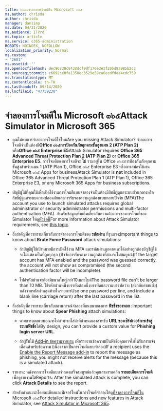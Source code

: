 ```yaml
---
title: ๒๖๘๑จำลองการโจมตีใน Microsoft ๓๖๕
ms.author: chrisda
author: chrisda
manager: dansimp
ms.date: 04/21/2020
ms.audience: ITPro
ms.topic: article
ms.service: o365-administration
ROBOTS: NOINDEX, NOFOLLOW
localization_priority: Normal
ms.custom:
- "2681"
ms.assetid: ''
ms.openlocfilehash: dec96238c8438dcf9df176e3e3f20bd8a985b2cc
ms.sourcegitcommit: c6692ce0fa1358ec3529e59ca0ecdfdea4cdc759
ms.translationtype: MT
ms.contentlocale: th-TH
ms.lasthandoff: 09/14/2020
ms.locfileid: "47759238"
---
```

# <a name="attack-simulator-in-microsoft-365"></a><span data-ttu-id="bea30-102">จำลองการโจมตีใน Microsoft ๓๖๕</span><span class="sxs-lookup"><span data-stu-id="bea30-102">Attack Simulator in Microsoft 365</span></span>

- <span data-ttu-id="bea30-103">คุณไม่พบการจำลองการโจมตีใช่ไหม</span><span class="sxs-lookup"><span data-stu-id="bea30-103">Are you missing Attack Simulator?</span></span> <span data-ttu-id="bea30-104">จำลองการโจมตีจำเป็นต้องมี**Office ๓๖๕การป้องกันภัยคุกคามขั้นสูงแผน 2 (ATP Plan 2)** หรือ**Office ๓๖๕ Enterprise E5**</span><span class="sxs-lookup"><span data-stu-id="bea30-104">Attack Simulator requires **Office 365 Advanced Threat Protection Plan 2 (ATP Plan 2)** or **Office 365 Enterprise E5**.</span></span> <span data-ttu-id="bea30-105">การโจมตีของการโจมตีจะ **ไม่** รวมอยู่ใน Office ๓๖๕การป้องกันภัยคุกคามขั้นสูงสำหรับแผน 1 (ATP Plan 1), Office ๓๖๕ Enterprise E3 หรือการสมัครใช้งาน Microsoft ๓๖๕ Apps for business</span><span class="sxs-lookup"><span data-stu-id="bea30-105">Attack Simulator is **not** included in Office 365 Advanced Threat Protection Plan 1 (ATP Plan 1), Office 365 Enterprise E3, or any Microsoft 365 Apps for business subscriptions.</span></span>

- <span data-ttu-id="bea30-106">บัญชีผู้ใช้ที่คุณใช้เพื่อเปิดใช้งานการโจมตีแบบจำลองจำเป็นต้องมีสิทธิ์ผู้ดูแลระบบส่วนกลางหรือสิทธิ์ผู้ดูแลระบบความปลอดภัยและการรับรองความถูกต้องแบบหลายปัจจัย (MFA)</span><span class="sxs-lookup"><span data-stu-id="bea30-106">The account you use to launch simulated attacks requires global administrator or security administrator permissions and multi-factor authentication (MFA).</span></span> <span data-ttu-id="bea30-107">สำหรับข้อมูลเพิ่มเติมเกี่ยวกับความต้องการของการโจมตีของ Simulator ให้ดู[หัวข้อนี้](https://docs.microsoft.com/microsoft-365/security/office-365-security/attack-simulator)</span><span class="sxs-lookup"><span data-stu-id="bea30-107">For more information about Attack Simulator requirements, see [this topic](https://docs.microsoft.com/microsoft-365/security/office-365-security/attack-simulator).</span></span>

- <span data-ttu-id="bea30-108">สิ่งสำคัญที่ควรทราบเกี่ยวกับการจำลองการโจมตีของ **รหัสผ่าน** ที่รุนแรง:</span><span class="sxs-lookup"><span data-stu-id="bea30-108">Important things to know about **Brute Force Password** attack simulations:</span></span>

  - <span data-ttu-id="bea30-109">ถ้าบัญชีผู้ใช้เป้าหมายมีการเปิดใช้งาน MFA และรหัสผ่านถูกคาดเดาได้อย่างถูกต้องบัญชีผู้ใช้จะไม่แสดงเป็นที่ถูกบุกรุก (ปัจจัยการรับรองความถูกต้องที่สองจะไม่สมบูรณ์)</span><span class="sxs-lookup"><span data-stu-id="bea30-109">If the target account has MFA enabled and the password was guessed correctly, the account will not show as compromised (the second authentication factor will be incomplete).</span></span>

  - <span data-ttu-id="bea30-110">ไฟล์รหัสผ่านจะต้องมีขนาดใหญ่กว่า10เมกะไบต์</span><span class="sxs-lookup"><span data-stu-id="bea30-110">The password file can't be larger than 10 MB.</span></span> <span data-ttu-id="bea30-111">ใช้รหัสผ่านหนึ่งบรรทัดต่อหนึ่งบรรทัดและรวมบรรทัดว่าง (ส่งกลับค่าขนส่ง) หลังจากรหัสผ่านสุดท้ายในรายการ</span><span class="sxs-lookup"><span data-stu-id="bea30-111">Use one password per line, and include a blank line (carriage return) after the last password in the list.</span></span>

- <span data-ttu-id="bea30-112">สิ่งสำคัญที่ควรทราบเกี่ยวกับสถานการณ์จำลองที่แนบมาของการ **ฟิชชิ่งของหอก** :</span><span class="sxs-lookup"><span data-stu-id="bea30-112">Important things to know about **Spear Phishing** attach simulations:</span></span>

  - <span data-ttu-id="bea30-113">ตามการออกแบบคุณจะไม่สามารถใส่ค่าที่กำหนดเองสำหรับ **URL ของเซิร์ฟเวอร์การเข้าสู่ระบบฟิชชิ่ง**ได้</span><span class="sxs-lookup"><span data-stu-id="bea30-113">By design, you can't provide a custom value for **Phishing login server URL**.</span></span>

  - <span data-ttu-id="bea30-114">ถ้าผู้รับใช้ [Add-in ข้อความรายงาน](https://docs.microsoft.com/microsoft-365/security/office-365-security/enable-the-report-message-add-in) เพื่อรายงานข้อความเป็นฟิชชิ่งคุณอาจไม่ได้รับการแจ้งเตือนสำหรับข้อความ (เนื่องจากเป็นการโจมตีแบบจำลอง)</span><span class="sxs-lookup"><span data-stu-id="bea30-114">If a recipient uses the [Enable the Report Message add-in](https://docs.microsoft.com/microsoft-365/security/office-365-security/enable-the-report-message-add-in) to report the message as phishing, you might not receive alerts for the message (because this is a simulated attack).</span></span>

- <span data-ttu-id="bea30-115">รายงาน: หลังจากการโจมตีแบบจำลองเสร็จสมบูรณ์แล้วคุณสามารถคลิก **รายละเอียดการโจมตี** เพื่อดูรายงานได้</span><span class="sxs-lookup"><span data-stu-id="bea30-115">Reports: After the simulated attack is complete, you can click **Attack Details** to see the report.</span></span>

- <span data-ttu-id="bea30-116">สำหรับคำแนะนำโดยละเอียดและฟีเจอร์ใหม่ในการโจมตีจำลองให้ดู[ที่จำลองการโจมตีใน Microsoft ๓๖๕](https://docs.microsoft.com/microsoft-365/security/office-365-security/attack-simulator)</span><span class="sxs-lookup"><span data-stu-id="bea30-116">For detailed instructions and new features in Attack Simulator, see [Attack Simulator in Microsoft 365](https://docs.microsoft.com/microsoft-365/security/office-365-security/attack-simulator).</span></span>
